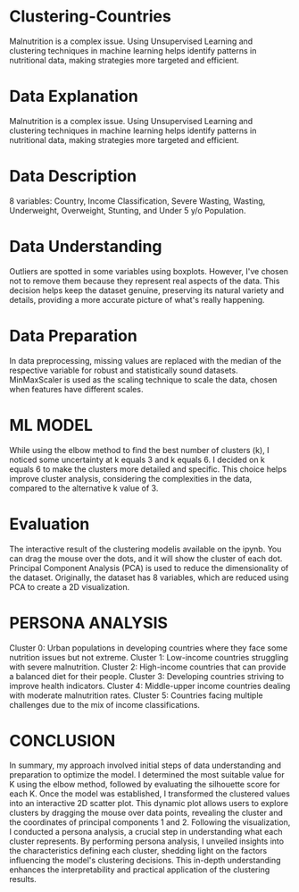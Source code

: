 # Clustering-Countries
Malnutrition is a complex issue. Using Unsupervised Learning and clustering techniques in machine learning helps identify patterns in nutritional data, making strategies more targeted and efficient.

# Data Explanation
Malnutrition is a complex issue. Using Unsupervised Learning and clustering techniques in machine learning helps identify patterns in nutritional data, making strategies more targeted and efficient.

# Data Description
8 variables: Country, Income Classification, Severe Wasting, Wasting, Underweight, Overweight, Stunting, and Under 5 y/o Population.

# Data Understanding
Outliers are spotted in some variables using boxplots. However, I've chosen not to remove them because they represent real aspects of the data. This decision helps keep the dataset genuine, preserving its natural variety and details, providing a more accurate picture of what's really happening.

# Data Preparation
In data preprocessing, missing values are replaced with the median of the respective variable for robust and statistically sound datasets. MinMaxScaler is used as the scaling technique to scale the data, chosen when features have different scales.

# ML MODEL
While using the elbow method to find the best number of clusters (k), I noticed some uncertainty at k equals 3 and k equals 6. I decided on k equals 6 to make the clusters more detailed and specific. This choice helps improve cluster analysis, considering the complexities in the data, compared to the alternative k value of 3.

# Evaluation
The interactive result of the clustering modelis available on the ipynb. You can drag the mouse over the dots, and it will show the cluster of each dot. Principal Component Analysis (PCA) is used to reduce the dimensionality of the dataset. Originally, the dataset has 8 variables, which are reduced using PCA to create a 2D visualization.

# PERSONA ANALYSIS
Cluster 0: Urban populations in developing countries where they face some nutrition issues but not extreme.
Cluster 1: Low-income countries struggling with severe malnutrition.
Cluster 2: High-income countries that can provide a balanced diet for their people.
Cluster 3: Developing countries striving to improve health indicators.
Cluster 4: Middle-upper income countries dealing with moderate malnutrition rates.
Cluster 5: Countries facing multiple challenges due to the mix of income classifications.

# CONCLUSION
In summary, my approach involved initial steps of data understanding and preparation to optimize the model. I determined the most suitable value for K using the elbow method, followed by evaluating the silhouette score for each K. Once the model was established, I transformed the clustered values into an interactive 2D scatter plot. This dynamic plot allows users to explore clusters by dragging the mouse over data points, revealing the cluster and the coordinates of principal components 1 and 2. Following the visualization, I conducted a persona analysis, a crucial step in understanding what each cluster represents. By performing persona analysis, I unveiled insights into the characteristics defining each cluster, shedding light on the factors influencing the model's clustering decisions. This in-depth understanding enhances the interpretability and practical application of the clustering results.
